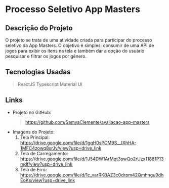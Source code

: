 
# Processo Seletivo App Masters

## Descrição do Projeto
O projeto se trata de uma atividade criada para participar do processo seletivo da App Masters. O objetivo é simples: consumir de uma API de jogos para exibir os itens na tela e também dar a opção do usuário pesquisar e filtrar os jogos por gênero.

## Tecnologias Usadas
> ReactJS 
> Typescript
> Material UI

## Links
* Projeto no GitHub:
   > https://github.com/SamyaClemente/avaliacao-app-masters
* Imagens do Projeto:
     1. Tela Principal:
        https://drive.google.com/file/d/1gqH0sPCM9S__IXhHA-1MFC4zowq8srJv/view?usp=drive_link
     2. Tela de Carregamento:
        https://drive.google.com/file/d/1J54DW1ArMqt3pwQo2rUzx11881P13mdf/view?usp=drive_link
     3. Tela de Erro:
        https://drive.google.com/file/d/1c_varRKBAZ3c0drpm42Qmhngu9dhEoKs/view?usp=drive_link


